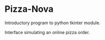 # Pizza-Nova
Introductory program to python tkinter module.

Interface simulating an online pizza order.
